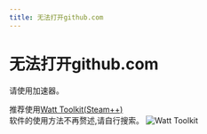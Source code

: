```yaml
---
title: 无法打开github.com
---
```

# 无法打开github.com
请使用加速器。

推荐使用[Watt Toolkit(Steam++)](https://steampp.net/download)<br>
软件的使用方法不再赘述,请自行搜索。
![Watt Toolkit](/guide/WattToolkit.png)